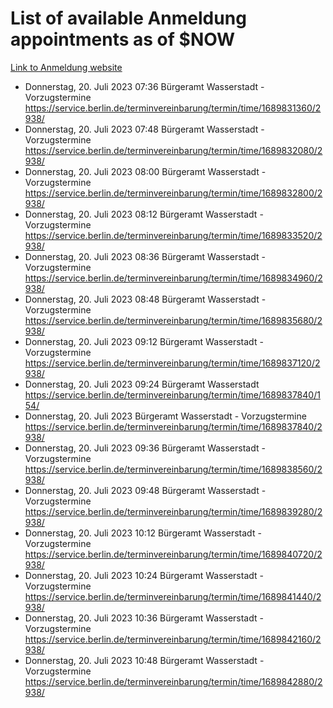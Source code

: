 # List of available Anmeldung appointments as of $NOW
[Link to Anmeldung website](https://service.berlin.de/terminvereinbarung/termin/tag.php?termin=1&anliegen[]=120686&dienstleisterlist=122210,122217,327316,122219,327312,122227,327314,122231,327346,122243,327348,122254,122252,329742,122260,329745,122262,329748,122271,327278,122273,327274,122277,327276,330436,122280,327294,122282,327290,122284,327292,122291,327270,122285,327266,122286,327264,122296,327268,150230,329760,122297,327286,122294,327284,122312,329763,122314,329775,122304,327330,122311,327334,122309,327332,317869,122281,327352,122279,329772,122283,122276,327324,122274,327326,122267,329766,122246,327318,122251,327320,122257,327322,122208,327298,122226,327300&herkunft=http%3A%2F%2Fservice.berlin.de%2Fdienstleistung%2F120686%2F)
- Donnerstag, 20. Juli 2023 07:36 Bürgeramt Wasserstadt - Vorzugstermine https://service.berlin.de/terminvereinbarung/termin/time/1689831360/2938/
- Donnerstag, 20. Juli 2023 07:48 Bürgeramt Wasserstadt - Vorzugstermine https://service.berlin.de/terminvereinbarung/termin/time/1689832080/2938/
- Donnerstag, 20. Juli 2023 08:00 Bürgeramt Wasserstadt - Vorzugstermine https://service.berlin.de/terminvereinbarung/termin/time/1689832800/2938/
- Donnerstag, 20. Juli 2023 08:12 Bürgeramt Wasserstadt - Vorzugstermine https://service.berlin.de/terminvereinbarung/termin/time/1689833520/2938/
- Donnerstag, 20. Juli 2023 08:36 Bürgeramt Wasserstadt - Vorzugstermine https://service.berlin.de/terminvereinbarung/termin/time/1689834960/2938/
- Donnerstag, 20. Juli 2023 08:48 Bürgeramt Wasserstadt - Vorzugstermine https://service.berlin.de/terminvereinbarung/termin/time/1689835680/2938/
- Donnerstag, 20. Juli 2023 09:12 Bürgeramt Wasserstadt - Vorzugstermine https://service.berlin.de/terminvereinbarung/termin/time/1689837120/2938/
- Donnerstag, 20. Juli 2023 09:24 Bürgeramt Wasserstadt https://service.berlin.de/terminvereinbarung/termin/time/1689837840/154/
- Donnerstag, 20. Juli 2023  Bürgeramt Wasserstadt - Vorzugstermine https://service.berlin.de/terminvereinbarung/termin/time/1689837840/2938/
- Donnerstag, 20. Juli 2023 09:36 Bürgeramt Wasserstadt - Vorzugstermine https://service.berlin.de/terminvereinbarung/termin/time/1689838560/2938/
- Donnerstag, 20. Juli 2023 09:48 Bürgeramt Wasserstadt - Vorzugstermine https://service.berlin.de/terminvereinbarung/termin/time/1689839280/2938/
- Donnerstag, 20. Juli 2023 10:12 Bürgeramt Wasserstadt - Vorzugstermine https://service.berlin.de/terminvereinbarung/termin/time/1689840720/2938/
- Donnerstag, 20. Juli 2023 10:24 Bürgeramt Wasserstadt - Vorzugstermine https://service.berlin.de/terminvereinbarung/termin/time/1689841440/2938/
- Donnerstag, 20. Juli 2023 10:36 Bürgeramt Wasserstadt - Vorzugstermine https://service.berlin.de/terminvereinbarung/termin/time/1689842160/2938/
- Donnerstag, 20. Juli 2023 10:48 Bürgeramt Wasserstadt - Vorzugstermine https://service.berlin.de/terminvereinbarung/termin/time/1689842880/2938/

